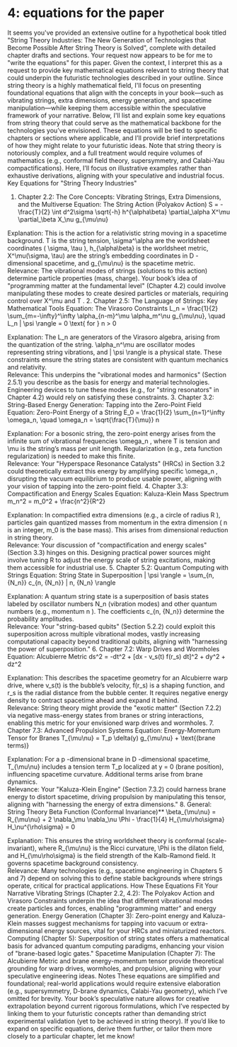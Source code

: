 # 4: equations for the paper

It seems you've provided an extensive outline for a hypothetical book titled "String Theory Industries: The New Generation of Technologies that Become Possible After String Theory is Solved", complete with detailed chapter drafts and sections. Your request now appears to be for me to "write the equations" for this paper. Given the context, I interpret this as a request to provide key mathematical equations relevant to string theory that could underpin the futuristic technologies described in your outline. Since string theory is a highly mathematical field, I'll focus on presenting foundational equations that align with the concepts in your book—such as vibrating strings, extra dimensions, energy generation, and spacetime manipulation—while keeping them accessible within the speculative framework of your narrative.
Below, I'll list and explain some key equations from string theory that could serve as the mathematical backbone for the technologies you’ve envisioned. These equations will be tied to specific chapters or sections where applicable, and I’ll provide brief interpretations of how they might relate to your futuristic ideas. Note that string theory is notoriously complex, and a full treatment would require volumes of mathematics (e.g., conformal field theory, supersymmetry, and Calabi-Yau compactifications). Here, I’ll focus on illustrative examples rather than exhaustive derivations, aligning with your speculative and industrial focus.
Key Equations for "String Theory Industries"
1. Chapter 2.2: The Core Concepts: Vibrating Strings, Extra Dimensions, and the Multiverse
Equation: The String Action (Polyakov Action)
S = -\frac{T}{2} \int d^2\sigma \sqrt{-h} h^{\alpha\beta} \partial_\alpha X^\mu \partial_\beta X_\nu g_{\mu\nu}
   
Explanation: This is the action for a relativistic string moving in a spacetime background. 
T
 is the string tension, 
\sigma^\alpha
 are the worldsheet coordinates (
\sigma, \tau
), 
h_{\alpha\beta}
 is the worldsheet metric, 
X^\mu(\sigma, \tau)
 are the string’s embedding coordinates in 
D
-dimensional spacetime, and 
g_{\mu\nu}
 is the spacetime metric.  
Relevance: The vibrational modes of strings (solutions to this action) determine particle properties (mass, charge). Your book’s idea of "programming matter at the fundamental level" (Chapter 4.2) could involve manipulating these modes to create desired particles or materials, requiring control over 
X^\mu
 and 
T
.
2. Chapter 2.5: The Language of Strings: Key Mathematical Tools
Equation: The Virasoro Constraints
L_n = \frac{1}{2} \sum_{m=-\infty}^\infty \alpha_{n-m}^\mu \alpha_m^\nu g_{\mu\nu}, \quad L_n | \psi \rangle = 0 \text{ for } n > 0
   
Explanation: The 
L_n
 are generators of the Virasoro algebra, arising from the quantization of the string. 
\alpha_n^\mu
 are oscillator modes representing string vibrations, and 
| \psi \rangle
 is a physical state. These constraints ensure the string states are consistent with quantum mechanics and relativity.  
Relevance: This underpins the "vibrational modes and harmonics" (Section 2.5.1) you describe as the basis for energy and material technologies. Engineering devices to tune these modes (e.g., for "string resonators" in Chapter 4.2) would rely on satisfying these constraints.
3. Chapter 3.2: String-Based Energy Generation: Tapping into the Zero-Point Field
Equation: Zero-Point Energy of a String
E_0 = \frac{1}{2} \sum_{n=1}^\infty \omega_n, \quad \omega_n = \sqrt{\frac{T}{\mu}} n
   
Explanation: For a bosonic string, the zero-point energy arises from the infinite sum of vibrational frequencies 
\omega_n
, where 
T
 is tension and 
\mu
 is the string’s mass per unit length. Regularization (e.g., zeta function regularization) is needed to make this finite.  
Relevance: Your "Hyperspace Resonance Catalysts" (HRCs) in Section 3.2 could theoretically extract this energy by amplifying specific 
\omega_n
, disrupting the vacuum equilibrium to produce usable power, aligning with your vision of tapping into the zero-point field.
4. Chapter 3.3: Compactification and Energy Scales
Equation: Kaluza-Klein Mass Spectrum
m_n^2 = m_0^2 + \frac{n^2}{R^2}
   
Explanation: In compactified extra dimensions (e.g., a circle of radius 
R
), particles gain quantized masses from momentum in the extra dimension (
n
 is an integer, 
m_0
 is the base mass). This arises from dimensional reduction in string theory.  
Relevance: Your discussion of "compactification and energy scales" (Section 3.3) hinges on this. Designing practical power sources might involve tuning 
R
 to adjust the energy scale of string excitations, making them accessible for industrial use.
5. Chapter 5.2: Quantum Computing with Strings
Equation: String State in Superposition
| \psi \rangle = \sum_{n, \{N_n\}} c_{n, \{N_n\}} | n, \{N_n\} \rangle
   
Explanation: A quantum string state is a superposition of basis states labeled by oscillator numbers 
N_n
 (vibration modes) and other quantum numbers (e.g., momentum 
n
). The coefficients 
c_{n, \{N_n\}}
 determine the probability amplitudes.  
Relevance: Your "string-based qubits" (Section 5.2.2) could exploit this superposition across multiple vibrational modes, vastly increasing computational capacity beyond traditional qubits, aligning with "harnessing the power of superposition."
6. Chapter 7.2: Warp Drives and Wormholes
Equation: Alcubierre Metric
ds^2 = -dt^2 + [dx - v_s(t) f(r_s) dt]^2 + dy^2 + dz^2
   
Explanation: This describes the spacetime geometry for an Alcubierre warp drive, where 
v_s(t)
 is the bubble’s velocity, 
f(r_s)
 is a shaping function, and 
r_s
 is the radial distance from the bubble center. It requires negative energy density to contract spacetime ahead and expand it behind.  
Relevance: String theory might provide the "exotic matter" (Section 7.2.2) via negative mass-energy states from branes or string interactions, enabling this metric for your envisioned warp drives and wormholes.
7. Chapter 7.3: Advanced Propulsion Systems
Equation: Energy-Momentum Tensor for Branes
T_{\mu\nu} = T_p \delta(y) g_{\mu\nu} + \text{(brane terms)}
   
Explanation: For a 
p
-dimensional brane in 
D
-dimensional spacetime, 
T_{\mu\nu}
 includes a tension term 
T_p
 localized at 
y = 0
 (brane position), influencing spacetime curvature. Additional terms arise from brane dynamics.  
Relevance: Your "Kaluza-Klein Engine" (Section 7.3.2) could harness brane energy to distort spacetime, driving propulsion by manipulating this tensor, aligning with "harnessing the energy of extra dimensions."
8. General: String Theory Beta Function (Conformal Invariance)**
\beta_{\mu\nu} = R_{\mu\nu} + 2 \nabla_\mu \nabla_\nu \Phi - \frac{1}{4} H_{\mu\rho\sigma} H_\nu^{\rho\sigma} = 0
   
Explanation: This ensures the string worldsheet theory is conformal (scale-invariant), where 
R_{\mu\nu}
 is the Ricci curvature, 
\Phi
 is the dilaton field, and 
H_{\mu\rho\sigma}
 is the field strength of the Kalb-Ramond field. It governs spacetime background consistency.  
Relevance: Many technologies (e.g., spacetime engineering in Chapters 5 and 7) depend on solving this to define stable backgrounds where strings operate, critical for practical applications.
How These Equations Fit Your Narrative
Vibrating Strings (Chapter 2.2, 4.2): The Polyakov Action and Virasoro Constraints underpin the idea that different vibrational modes create particles and forces, enabling "programming matter" and energy generation.
Energy Generation (Chapter 3): Zero-point energy and Kaluza-Klein masses suggest mechanisms for tapping into vacuum or extra-dimensional energy sources, vital for your HRCs and miniaturized reactors.
Computing (Chapter 5): Superposition of string states offers a mathematical basis for advanced quantum computing paradigms, enhancing your vision of "brane-based logic gates."
Spacetime Manipulation (Chapter 7): The Alcubierre Metric and brane energy-momentum tensor provide theoretical grounding for warp drives, wormholes, and propulsion, aligning with your speculative engineering ideas.
Notes
These equations are simplified and foundational; real-world applications would require extensive elaboration (e.g., supersymmetry, D-brane dynamics, Calabi-Yau geometry), which I’ve omitted for brevity.
Your book’s speculative nature allows for creative extrapolation beyond current rigorous formulations, which I’ve respected by linking them to your futuristic concepts rather than demanding strict experimental validation (yet to be achieved in string theory).
If you’d like to expand on specific equations, derive them further, or tailor them more closely to a particular chapter, let me know!